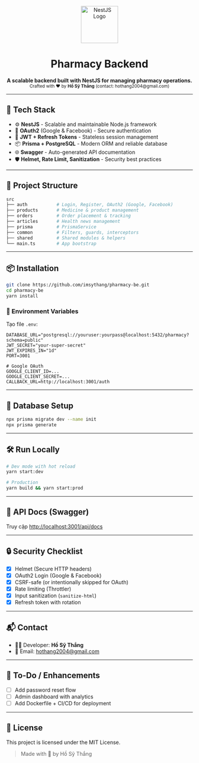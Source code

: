 <p align="center">
  <img src="https://nestjs.com/img/logo-small.svg" width="100" alt="NestJS Logo" />
</p>

<h1 align="center">Pharmacy Backend</h1>

<p align="center">
  <b>A scalable backend built with NestJS for managing pharmacy operations.</b><br />
  <sub>Crafted with ❤️ by <strong>Hồ Sỹ Thắng</strong> (contact: hothang2004@gmail.com)</sub>
</p>

---

## 🚀 Tech Stack

- ⚙️ **NestJS** - Scalable and maintainable Node.js framework
- 🔐 **OAuth2** (Google & Facebook) - Secure authentication
- 🧠 **JWT + Refresh Tokens** - Stateless session management
- 📦 **Prisma + PostgreSQL** - Modern ORM and reliable database
- 🌐 **Swagger** - Auto-generated API documentation
- 🛡 **Helmet, Rate Limit, Sanitization** - Security best practices

---

## 📁 Project Structure

```bash
src
├── auth           # Login, Register, OAuth2 (Google, Facebook)
├── products       # Medicine & product management
├── orders         # Order placement & tracking
├── articles       # Health news management
├── prisma         # PrismaService
├── common         # Filters, guards, interceptors
├── shared         # Shared modules & helpers
└── main.ts        # App bootstrap
```

---

## 📦 Installation

```bash
git clone https://github.com/imsythang/pharmacy-be.git
cd pharmacy-be
yarn install
```

### 🧪 Environment Variables

Tạo file `.env`:

```env
DATABASE_URL="postgresql://youruser:yourpass@localhost:5432/pharmacy?schema=public"
JWT_SECRET="your-super-secret"
JWT_EXPIRES_IN="1d"
PORT=3001

# Google OAuth
GOOGLE_CLIENT_ID=...
GOOGLE_CLIENT_SECRET=...
CALLBACK_URL=http://localhost:3001/auth
```

---

## 🧱 Database Setup

```bash
npx prisma migrate dev --name init
npx prisma generate
```

---

## 🛠 Run Locally

```bash
# Dev mode with hot reload
yarn start:dev

# Production
yarn build && yarn start:prod
```

---

## 📖 API Docs (Swagger)

Truy cập [http://localhost:3001/api/docs](http://localhost:3001/api/docs)

---

## 🔒 Security Checklist

- [x] Helmet (Secure HTTP headers)
- [x] OAuth2 Login (Google & Facebook)
- [x] CSRF-safe (or intentionally skipped for OAuth)
- [x] Rate limiting (Throttler)
- [x] Input sanitization (`sanitize-html`)
- [x] Refresh token with rotation

---

## 📬 Contact

- 👨‍💻 Developer: **Hồ Sỹ Thắng**
- 📧 Email: [hothang2004@gmail.com](mailto:hothang2004@gmail.com)

---

## 🧹 To-Do / Enhancements

- [ ] Add password reset flow
- [ ] Admin dashboard with analytics
- [ ] Add Dockerfile + CI/CD for deployment

---

## 📄 License

This project is licensed under the MIT License.

> Made with 💪 by Hồ Sỹ Thắng
